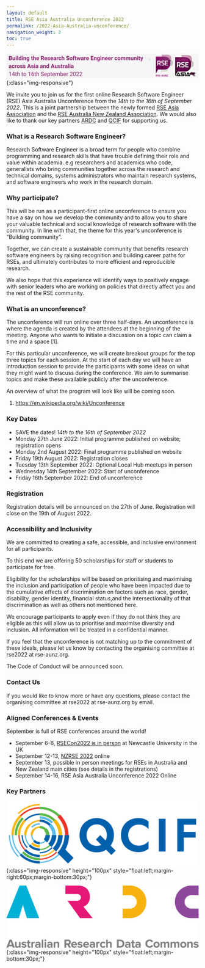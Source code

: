 ```yaml
---
layout: default
title: RSE Asia Australia Unconference 2022
permalink: /2022-Asia-Australia-unconference/
navigation_weight: 2
toc: true
---
```

![banner of RSE Asia Australia conference 2022 - building the research software community across Asia and Australia ](/assets/conference_banner_small_website.png){:class="img-responsive"}

We invite you to join us for the first online Research Software Engineer (RSE) Asia Australia Unconference from the *14th to the 16th of September 2022*. This is a joint partnership between the newly formed [RSE Asia Association](https://rse-asia.github.io/RSE_Asia/) and the [RSE Australia New Zealand Association](https://rse-aunz.github.io/). We would also like to thank our key partners [ARDC](https://ardc.edu.au/) and [QCIF](https://qcif.edu.au/) for supporting us.

### What is a Research Software Engineer? 

Research Software Engineer is a broad term for people who combine programming and research skills that have trouble defining their role and value within academia. e.g researchers and academics who code, generalists who bring communities together across the research and technical domains, systems administrators who maintain research systems, and software engineers who work in the research domain. 

### Why participate?

This will be run as a participant-first online unconference to ensure you have a say on how we develop the community and to allow you to share your valuable technical and social knowledge of research software with the community. In line with that, the theme for this year's unconference is “Building community”.

Together, we can create a sustainable community that benefits research software engineers by raising recognition and building career paths for RSEs, and ultimately contributes to more efficient and reproducible research.

We also hope that this experience will identify ways to positively engage with senior leaders who are working on policies that directly affect you and the rest of the RSE community. 

### What is an unconference?

The unconference will run online over three half-days. An unconference is where the agenda is created by the attendees at the beginning of the meeting. Anyone who wants to initiate a discussion on a topic can claim a time and a space [1]. 

For this particular unconference, we will create breakout groups for the top three topics for each session. At the start of each day we will have an introduction session to provide the participants with some ideas on what they might want to discuss during the conference. We aim to summarise topics and make these available publicly after the unconference.

An overview of what the program will look like will be coming soon.

1. https://en.wikipedia.org/wiki/Unconference

### Key Dates

- SAVE the dates! *14th to the 16th of September 2022*
- Monday 27th June 2022: Initial programme published on website; registration opens
- Monday 2nd August 2022: Final programme published on website
- Friday 19th August 2022: Registration closes
- Tuesday 13th September 2022: Optional Local Hub meetups in person
- Wednesday 14th September 2022: Start of unconference
- Friday 16th September 2022: End of unconference

### Registration 

Registration details will be announced on the 27th of June. Registration will close on the 19th of August 2022.

### Accessibility and Inclusivity

We are committed to creating a safe, accessible, and inclusive environment for all participants. 

To this end we are offering 50 scholarships for staff or students to participate for free. 

Eligibility for the scholarships will be based on prioritising and maximising the inclusion and participation of people who have been impacted due to the cumulative effects of discrimination on factors such as race, gender, disability, gender identity, financial status,and the intersectionality of that discrimination as well as others not mentioned here.

We encourage participants to apply even if they do not think they are eligible as this will allow us to prioritise and maximise diversity and inclusion. All information will be treated in a confidential manner.

If you feel that the unconference is not matching up to the commitment of these ideals, please let us know by contacting the organising committee at rse2022 at rse-aunz.org. 

The Code of Conduct will be announced soon.


### Contact Us

If you would like to know more or have any questions, please contact the organising committee at rse2022 at rse-aunz.org by email.

### Aligned Conferences & Events

September is full of RSE conferences around the world!

- September 6-8, [RSECon2022 is in person](https://rsecon2022.society-rse.org/) at Newcastle University in the UK
- September 12-13, [NZRSE 2022](https://www.rseconference.nz/) online
- September 13, possible in person meetings for RSEs in Australia and New Zealand main cities (see details in the registrations)
- September 14-16, RSE Asia Australia Unconference 2022 Online


### Key Partners

![logo of QCIF ](/assets/qcif_logo.jpeg){:class="img-responsive" height="100px" style="float:left;margin-right:60px;margin-bottom:30px;"}


![logo of ARDC ](/assets/ARDC_logo_RGB.png){:class="img-responsive" height="100px" style="float:left;margin-bottom:30px;"}




